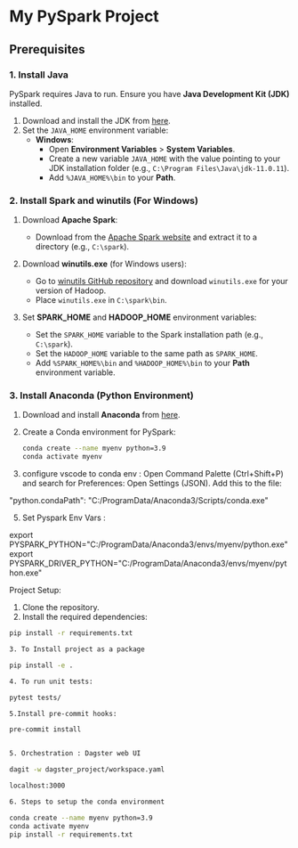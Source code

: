 # My PySpark Project

## Prerequisites

### 1. Install Java
PySpark requires Java to run. Ensure you have **Java Development Kit (JDK)** installed.

1. Download and install the JDK from [here](https://www.oracle.com/java/technologies/javase-jdk11-downloads.html).
2. Set the `JAVA_HOME` environment variable:
   - **Windows**:
     - Open **Environment Variables** > **System Variables**.
     - Create a new variable `JAVA_HOME` with the value pointing to your JDK installation folder (e.g., `C:\Program Files\Java\jdk-11.0.11`).
     - Add `%JAVA_HOME%\bin` to your **Path**.

### 2. Install Spark and winutils (For Windows)

1. Download **Apache Spark**:
   - Download from the [Apache Spark website](https://spark.apache.org/downloads.html) and extract it to a directory (e.g., `C:\spark`).
   
2. Download **winutils.exe** (for Windows users):
   - Go to [winutils GitHub repository](https://github.com/steveloughran/winutils) and download `winutils.exe` for your version of Hadoop.
   - Place `winutils.exe` in `C:\spark\bin`.

3. Set **SPARK_HOME** and **HADOOP_HOME** environment variables:
   - Set the `SPARK_HOME` variable to the Spark installation path (e.g., `C:\spark`).
   - Set the `HADOOP_HOME` variable to the same path as `SPARK_HOME`.
   - Add `%SPARK_HOME%\bin` and `%HADOOP_HOME%\bin` to your **Path** environment variable.

### 3. Install Anaconda (Python Environment)

1. Download and install **Anaconda** from [here](https://www.anaconda.com/products/individual).
2. Create a Conda environment for PySpark:

   ```bash
   conda create --name myenv python=3.9
   conda activate myenv

4. configure vscode to conda env :
Open Command Palette (Ctrl+Shift+P) and search for Preferences: Open Settings (JSON).
Add this to the file:

"python.condaPath": "C:/ProgramData/Anaconda3/Scripts/conda.exe"

5. Set Pyspark Env Vars :

export PYSPARK_PYTHON="C:/ProgramData/Anaconda3/envs/myenv/python.exe"
export PYSPARK_DRIVER_PYTHON="C:/ProgramData/Anaconda3/envs/myenv/python.exe"


Project Setup:


1. Clone the repository.
2. Install the required dependencies:

```bash
pip install -r requirements.txt

3. To Install project as a package

pip install -e .

4. To run unit tests:

pytest tests/

5.Install pre-commit hooks:

pre-commit install


5. Orchestration : Dagster web UI

dagit -w dagster_project/workspace.yaml

localhost:3000

6. Steps to setup the conda environment 

conda create --name myenv python=3.9
conda activate myenv
pip install -r requirements.txt

